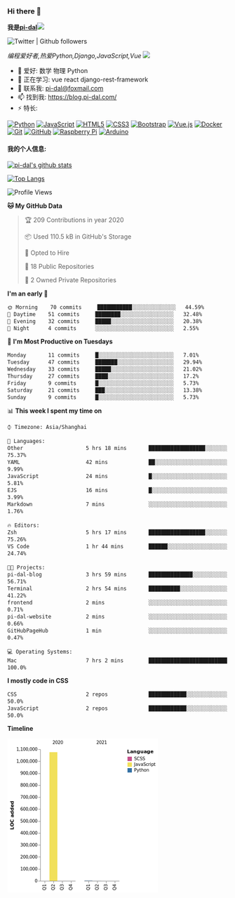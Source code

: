 ### Hi there 👋

<b>我是<a href='https://github.com/pi-dal/'>pi-dal</a></b><img src="https://github.com/TheDudeThatCode/TheDudeThatCode/blob/master/Assets/Developer.gif" width="30px">

![Twitter | Github followers](https://img.shields.io/badge/dynamic/json?color=yellow&label=Twitter%20%7C%20Github%20followers&query=%24.data.totalSubs&url=https%3A%2F%2Fapi.spencerwoo.com%2Fsubstats%2F%3Fsource%3Dtwitter%26queryKey%3Dpidal20%26source%3Dgithub%26queryKey%3Dpi-dal)

_编程爱好者,热爱Python,Django,JavaScript,Vue_ <img src="https://media.giphy.com/media/WUlplcMpOCEmTGBtBW/giphy.gif" width="30"> 

- 🔭 爱好: 数学 物理 Python 
- 🌱 正在学习: vue react django-rest-framework
- 💬 联系我: pi-dal@foxmail.com
- 📫 找到我: https://blog.pi-dal.com/
- ⚡ 特长:

[![Python](https://img.shields.io/badge/-python-1423A7C?style=flat-square&logo=python&link=https://github.com/pi-dal/)](https://github.com/pi-dal/)
[![JavaScript](https://img.shields.io/badge/-JavaScript-black?style=flat-square&logo=javascript&link=https://github.com/pi-dal/)](https://github.com/pi-dal/)
[![HTML5](https://img.shields.io/badge/-HTML5-E34F26?style=flat-square&logo=html5&logoColor=white&link=https://github.com/pi-dal/)](https://github.com/pi-dal/)
[![CSS3](https://img.shields.io/badge/-CSS3-1572B6?style=flat-square&logo=css3&link=https://github.com/pi-dal/)](https://github.com/pi-dal/)
[![Bootstrap](https://img.shields.io/badge/-Bootstrap-563D7C?style=flat-square&logo=bootstrap&link=https://github.com/pi-dal/)](https://github.com/pi-dal/)
[![Vue.js](https://img.shields.io/badge/-Vuejs-black?style=flat-square&logo=vue.js&link=https://github.com/pi-dal/)](https://github.com/pi-dal/)
[![Docker](https://img.shields.io/badge/-Docker-black?style=flat-square&logo=docker&link=https://githu'9b.com/pi-dal/)](https://github.com/pi-dal/)
[![Git](https://img.shields.io/badge/-Git-black?style=flat-square&logo=git&link=https://github.com/pi-dal/)](https://github.com/pi-dal/)
[![GitHub](https://img.shields.io/badge/-GitHub-181717?style=flat-square&logo=github&link=https://github.com/pi-dal/)](https://github.com/pi-dal/)
[![Raspberry Pi](https://img.shields.io/badge/-Raspberry%20Pi-C51A4A?style=flat-square&logo=Raspberry-Pi&link=https://github.com/pi-dal/)](https://github.com/pi-dal/)
[![Arduino](https://img.shields.io/badge/-Arduino-black?style=flat-square&logo=Arduino&link=https://github.com/pi-dal/)](https://github.com/pi-dal/)

#### 我的个人信息:

[![pi-dal's github stats](https://github-readme-stats.vercel.app/api?username=pi-dal&show_icons=true&theme=tokyonight&count_private=true)](https://github.com/pi-dal)

[![Top Langs](https://github-readme-stats.vercel.app/api/top-langs/?username=pi-dal&layout=compact)](https://github.com/pi-dal)

<!--START_SECTION:waka-->
![Profile Views](http://img.shields.io/badge/Profile%20Views-88-blue)

**🐱 My GitHub Data** 

> 🏆 209 Contributions in year 2020
 > 
> 📦 Used 110.5 kB in GitHub's Storage 
 > 
> 💼 Opted to Hire
 > 
> 📜 18 Public Repositories 
 > 
> 🔑 2 Owned Private Repositories 

**I'm an early 🐤** 

```text
🌞 Morning    70 commits     ███████████░░░░░░░░░░░░░░   44.59% 
🌆 Daytime    51 commits     ████████░░░░░░░░░░░░░░░░░   32.48% 
🌃 Evening    32 commits     █████░░░░░░░░░░░░░░░░░░░░   20.38% 
🌙 Night      4 commits      ░░░░░░░░░░░░░░░░░░░░░░░░░   2.55%

```
📅 **I'm Most Productive on Tuesdays** 

```text
Monday       11 commits     █░░░░░░░░░░░░░░░░░░░░░░░░   7.01% 
Tuesday      47 commits     ███████░░░░░░░░░░░░░░░░░░   29.94% 
Wednesday    33 commits     █████░░░░░░░░░░░░░░░░░░░░   21.02% 
Thursday     27 commits     ████░░░░░░░░░░░░░░░░░░░░░   17.2% 
Friday       9 commits      █░░░░░░░░░░░░░░░░░░░░░░░░   5.73% 
Saturday     21 commits     ███░░░░░░░░░░░░░░░░░░░░░░   13.38% 
Sunday       9 commits      █░░░░░░░░░░░░░░░░░░░░░░░░   5.73%

```


📊 **This week I spent my time on** 

```text
⌚︎ Timezone: Asia/Shanghai

💬 Languages: 
Other                    5 hrs 18 mins       ██████████████████░░░░░░░   75.37% 
YAML                     42 mins             ██░░░░░░░░░░░░░░░░░░░░░░░   9.99% 
JavaScript               24 mins             █░░░░░░░░░░░░░░░░░░░░░░░░   5.81% 
EJS                      16 mins             █░░░░░░░░░░░░░░░░░░░░░░░░   3.99% 
Markdown                 7 mins              ░░░░░░░░░░░░░░░░░░░░░░░░░   1.76%

🔥 Editors: 
Zsh                      5 hrs 17 mins       ██████████████████░░░░░░░   75.26% 
VS Code                  1 hr 44 mins        ██████░░░░░░░░░░░░░░░░░░░   24.74%

🐱‍💻 Projects: 
pi-dal-blog              3 hrs 59 mins       ██████████████░░░░░░░░░░░   56.71% 
Terminal                 2 hrs 54 mins       ██████████░░░░░░░░░░░░░░░   41.22% 
frontend                 2 mins              ░░░░░░░░░░░░░░░░░░░░░░░░░   0.71% 
pi-dal-website           2 mins              ░░░░░░░░░░░░░░░░░░░░░░░░░   0.66% 
GitHubPageHub            1 min               ░░░░░░░░░░░░░░░░░░░░░░░░░   0.47%

💻 Operating Systems: 
Mac                      7 hrs 2 mins        █████████████████████████   100.0%

```

**I mostly code in CSS** 

```text
CSS                      2 repos             ████████████░░░░░░░░░░░░░   50.0% 
JavaScript               2 repos             ████████████░░░░░░░░░░░░░   50.0%

```


**Timeline**

![Chart not found](https://github.com/pi-dal/pi-dal/blob/master/charts/bar_graph.png) 


<!--END_SECTION:waka-->
